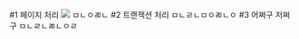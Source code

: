 #1 페이지 처리
<img src="https://postfiles.pstatic.net/MjAxOTA0MjlfMTU5/MDAxNTU2NDk3MDQyODE2.TMdgPP_vFc3XN4AKDQVAnNPhq0IGH_hQwNuqajMCG3wg.4vKwI-Kgg7wt335jKEYDCXKIn-WBfwehG9S7FAUiEm4g.PNG.younggu1545/%EC%A0%9C%EB%AA%A9_%EC%97%86%EC%9D%8C.png"/>
ㅁㄴㅇㄻㄴ
#2 트랜잭션 처리
ㅁㄴㄹㄴㅁㅇㄻㄴㅇ
#3 어쩌구 저쩌구
ㅁㄴㄹㄴㄻㄴㅇㄹ
